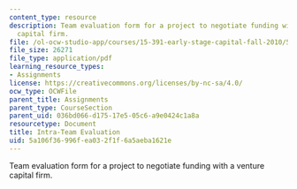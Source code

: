 ```yaml
---
content_type: resource
description: Team evaluation form for a project to negotiate funding with a venture
  capital firm.
file: /ol-ocw-studio-app/courses/15-391-early-stage-capital-fall-2010/5a106f36996fea032f1f6a5aeba1621e_MIT15_391F10_eval.pdf
file_size: 26271
file_type: application/pdf
learning_resource_types:
- Assignments
license: https://creativecommons.org/licenses/by-nc-sa/4.0/
ocw_type: OCWFile
parent_title: Assignments
parent_type: CourseSection
parent_uid: 036bd066-d175-17e5-05c6-a9e0424c1a8a
resourcetype: Document
title: Intra-Team Evaluation
uid: 5a106f36-996f-ea03-2f1f-6a5aeba1621e
---
```

Team evaluation form for a project to negotiate funding with a venture capital firm.